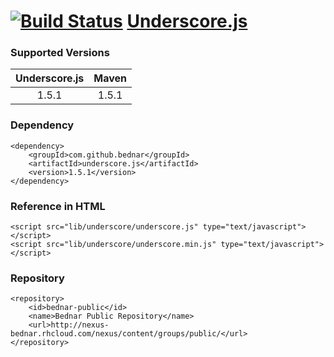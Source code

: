 [![Build Status](https://api.travis-ci.org/bednar/Underscore.js.png?branch=master)](https://travis-ci.org/bednar/Underscore.js) [Underscore.js](http://underscorejs.org)
======

### Supported Versions

|   Underscore.js  |   Maven   |
|:----------------:|:---------:|
|       1.5.1      |   1.5.1   |


### Dependency

    <dependency>
        <groupId>com.github.bednar</groupId>
        <artifactId>underscore.js</artifactId>
        <version>1.5.1</version>
    </dependency>

### Reference in HTML

    <script src="lib/underscore/underscore.js" type="text/javascript"></script>
    <script src="lib/underscore/underscore.min.js" type="text/javascript"></script>
    
### Repository

    <repository>
        <id>bednar-public</id>
        <name>Bednar Public Repository</name>
        <url>http://nexus-bednar.rhcloud.com/nexus/content/groups/public/</url>
    </repository>
